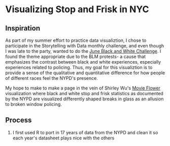# Visualizing Stop and Frisk in NYC

## Inspiration
As part of my summer effort to practice data visualiztion, I chose to participate in the Storytelling with Data monthly challenge, and even though I was late to the party, wanted to do the [June Black and White Challenge](https://community.storytellingwithdata.com/challenges/52e943ac-9468-4b4e-a8d8-14eadd6a3394). I found the theme appropriate due to the BLM protests- a cause that emphasizes the contrast between black and white experiences, especially experiences related to policing. Thus, my goal for this visualiztion is to provide a sense of the qualitative and quantitative difference for how people of different races feel the NYPD's presence. 

My hope to make to make a page in the vein of Shirley Wu's [Movie Flower](http://bl.ocks.org/sxywu/raw/8d1b563586bf411383345e95a3418715/) visualization where black and white stop and frisk statistics as documented by the NYPD are visualized differently shaped breaks in glass as an allusion to broken window policing.

## Process
1. I first used R to port in 17 years of data from the NYPD and clean it so each year's datasheet plays nice with the others

